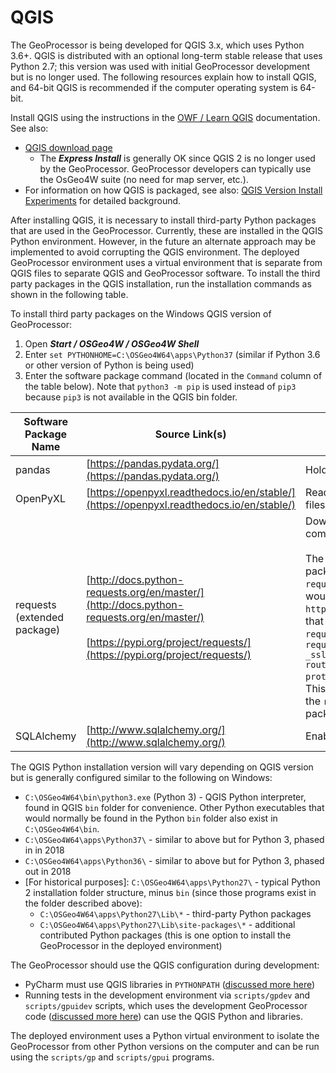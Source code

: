 # QGIS #

The GeoProcessor is being developed for QGIS 3.x, which uses Python 3.6+.
QGIS is distributed with an optional long-term stable release that uses Python 2.7;
this version was used with initial GeoProcessor development but is no longer used.
The following resources explain how to install QGIS, and 64-bit QGIS is recommended if the
computer operating system is 64-bit.

Install QGIS using the instructions in the
[OWF / Learn QGIS](http://learn.openwaterfoundation.org/owf-learn-qgis/install-qgis/install-qgis/) documentation.
See also:

* [QGIS download page](https://www.qgis.org/en/site/forusers/download.html)
	+ The ***Express Install*** is generally OK since QGIS 2 is no longer used by the GeoProcessor.
	GeoProcessor developers can typically use the OsGeo4W suite (no need for map server, etc.).
* For information on how QGIS is packaged, see also:
[QGIS Version Install Experiments](../resources/qgis-version-install-experiments) for detailed background.

After installing QGIS, it is necessary to install third-party Python packages that are used in the GeoProcessor.
Currently, these are installed in the QGIS Python environment.
However, in the future an alternate approach may be implemented to avoid corrupting the QGIS environment.
The deployed GeoProcessor environment uses a virtual environment that is separate from QGIS files to separate QGIS
and GeoProcessor software.
To install the third party packages in the QGIS installation, run the installation commands as shown in the following table.

To install third party packages on the Windows QGIS version of GeoProcessor:

1. Open ***Start / OSGeo4W / OSGeo4W Shell*** 
2. Enter `set PYTHONHOME=C:\OSGeo4W64\apps\Python37` (similar if Python 3.6 or other version of Python is being used)
3. Enter the software package command (located in the `Command` column of the table below).
Note that `python3 -m pip` is used instead of `pip3` because `pip3` is not available in the QGIS bin folder.

|**Software Package Name**|**Source Link(s)**|**How Used Within GeoProcessor**| **Command**&nbsp;&nbsp;&nbsp;&nbsp;&nbsp;&nbsp;&nbsp;&nbsp;&nbsp;&nbsp;|
|-|-|-|-|
|pandas|[https://pandas.pydata.org/](https://pandas.pydata.org/)|Holds and manipulates Table data.|`python3 -m pip install pandas`|
|OpenPyXL|[https://openpyxl.readthedocs.io/en/stable/](https://openpyxl.readthedocs.io/en/stable/)|Reads and writes Excel 2010 xlsx/xlsm files to and from Table objects.|`python3 -m pip install openpyxl`|
|requests (extended package)|[http://docs.python-requests.org/en/master/](http://docs.python-requests.org/en/master/)<br><br> [https://pypi.org/project/requests/](https://pypi.org/project/requests/)|Downloads data files within the [`WebGet`](../command-ref/WebGet/WebGet) command. <br><br>The `requests[security]` extension package is preferred over the core `requests` package to avoid an error that would occur when downloading a file over `https` with the [`WebGet`](../command-ref/WebGet/WebGet) command. The error that occurred when using the core `requests` package printed:<br>`requests.exceptions.SSLError: [Errno 1] _ssl.c:503: error:140770FC:SSL routines:SSL23_GET_SERVER_HELLO:unknown protocol`. <br>This error does not occur when utilizing the `requests[security]` extension package. | `python3 -m pip install requests[security]`|
|SQLAlchemy|[http://www.sqlalchemy.org/](http://www.sqlalchemy.org/)|Enables connections to databases.|`python3 -m pip SQLAlchemy`|

The QGIS Python installation version will vary depending on QGIS version but is generally
configured similar to the following on Windows:

* `C:\OSGeo4W64\bin\python3.exe` (Python 3) -
QGIS Python interpreter, found in QGIS `bin` folder for convenience.
Other Python executables that would normally be found in the Python `bin` folder
also exist in `C:\OSGeo4W64\bin`.
* `C:\OSGeo4W64\apps\Python37\` - similar to above but for Python 3, phased in in 2018
* `C:\OSGeo4W64\apps\Python36\` - similar to above but for Python 3, phased out in 2018
* [For historical purposes]: `C:\OSGeo4W64\apps\Python27\` - typical Python 2 installation folder structure, minus `bin`
(since those programs exist in the folder described above):
	+ `C:\OSGeo4W64\apps\Python27\Lib\*` - third-party Python packages
	+ `C:\OSGeo4W64\apps\Python27\Lib\site-packages\*` - additional contributed Python packages
	(this is one option to install the GeoProcessor in the deployed environment)

The GeoProcessor should use the QGIS configuration during development:

* PyCharm must use QGIS libraries in `PYTHONPATH` ([discussed more here](pycharm))
* Running tests in the development environment via `scripts/gpdev` and `scripts/gpuidev` scripts,
which uses the development GeoProcessor code
([discussed more here](running)) can use the QGIS Python and libraries.

The deployed environment uses a Python virtual environment to isolate the GeoProcessor from other Python versions
on the computer and can be run using the `scripts/gp` and `scripts/gpui` programs.
